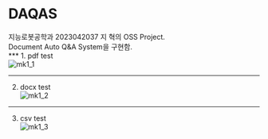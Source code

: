 # DAQAS

지능로봇공학과 2023042037 지 혁의 OSS Project.<br/>
Document Auto Q&A System을 구현함.<br/>
*** 1. pdf test <br/>
![mk1_1](https://github.com/jihyeok0924/DAQAS/assets/144129774/126e1ace-62cd-4bd6-b03d-b1b37543f684)<br/>
***
2. docx test <br/>
![mk1_2](https://github.com/jihyeok0924/DAQAS/assets/144129774/72247661-85ae-43cd-a791-5c65da174c35)<br/>
***
3. csv test <br/>
![mk1_3](https://github.com/jihyeok0924/DAQAS/assets/144129774/8fc9eeda-8dd6-4f84-b1d3-48221b73d451)<br/>

